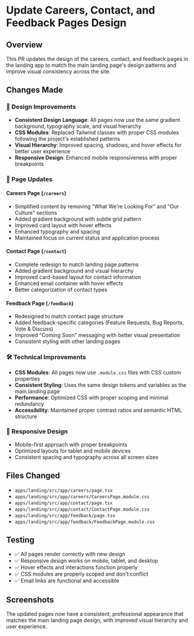 # Update Careers, Contact, and Feedback Pages Design

## Overview
This PR updates the design of the careers, contact, and feedback pages in the landing app to match the main landing page's design patterns and improve visual consistency across the site.

## Changes Made

### 🎨 Design Improvements
- **Consistent Design Language**: All pages now use the same gradient background, typography scale, and visual hierarchy
- **CSS Modules**: Replaced Tailwind classes with proper CSS modules following the project's established patterns
- **Visual Hierarchy**: Improved spacing, shadows, and hover effects for better user experience
- **Responsive Design**: Enhanced mobile responsiveness with proper breakpoints

### 📄 Page Updates

#### Careers Page (`/careers`)
- Simplified content by removing "What We're Looking For" and "Our Culture" sections
- Added gradient background with subtle grid pattern
- Improved card layout with hover effects
- Enhanced typography and spacing
- Maintained focus on current status and application process

#### Contact Page (`/contact`)
- Complete redesign to match landing page patterns
- Added gradient background and visual hierarchy
- Improved card-based layout for contact information
- Enhanced email container with hover effects
- Better categorization of contact types

#### Feedback Page (`/feedback`)
- Redesigned to match contact page structure
- Added feedback-specific categories (Feature Requests, Bug Reports, Vote & Discuss)
- Improved "Coming Soon" messaging with better visual presentation
- Consistent styling with other landing pages

### 🛠️ Technical Improvements
- **CSS Modules**: All pages now use `.module.css` files with CSS custom properties
- **Consistent Styling**: Uses the same design tokens and variables as the main landing page
- **Performance**: Optimized CSS with proper scoping and minimal redundancy
- **Accessibility**: Maintained proper contrast ratios and semantic HTML structure

### 📱 Responsive Design
- Mobile-first approach with proper breakpoints
- Optimized layouts for tablet and mobile devices
- Consistent spacing and typography across all screen sizes

## Files Changed
- `apps/landing/src/app/careers/page.tsx`
- `apps/landing/src/app/careers/CareersPage.module.css`
- `apps/landing/src/app/contact/page.tsx`
- `apps/landing/src/app/contact/ContactPage.module.css`
- `apps/landing/src/app/feedback/page.tsx`
- `apps/landing/src/app/feedback/FeedbackPage.module.css`

## Testing
- ✅ All pages render correctly with new design
- ✅ Responsive design works on mobile, tablet, and desktop
- ✅ Hover effects and interactions function properly
- ✅ CSS modules are properly scoped and don't conflict
- ✅ Email links are functional and accessible

## Screenshots
The updated pages now have a consistent, professional appearance that matches the main landing page design, with improved visual hierarchy and user experience.

